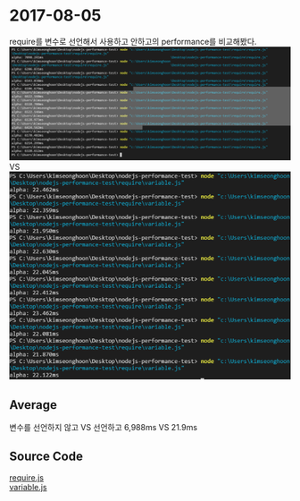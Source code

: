 # 2017-08-05
require를 변수로 선언해서 사용하고 안하고의 performance를 비교해봤다.<br>
![require](novariable.png) VS ![variable](variable.png)

## Average
변수를 선언하지 않고 VS 선언하고
6,988ms VS 21.9ms

## Source Code
[require.js](require.js)<br>
[variable.js](variable.js)